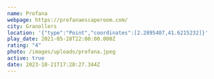 ```yaml
---
name: Profana
webpage: https://profanaescaperoom.com/
city: Granollers
location: '{"type":"Point","coordinates":[2.2895407,41.6215232]}'
play_date: 2021-05-28T22:00:00.000Z
rating: "4"
photo: /images/uploads/profana.jpeg
active: true
date: 2023-10-21T17:28:27.344Z
---
```

